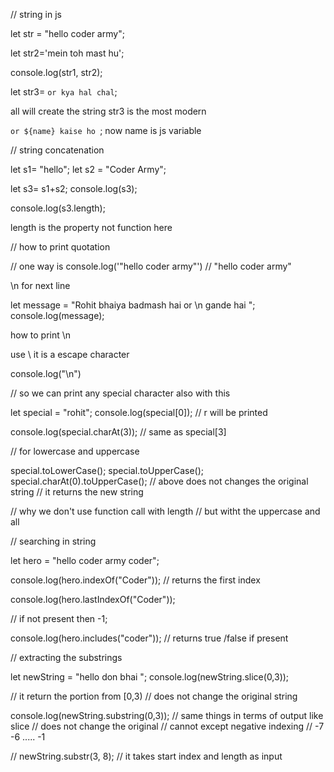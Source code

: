 
// string in js 

let str = "hello coder army";

let str2='mein toh mast hu';

console.log(str1, str2); 

let str3= ` or kya hal chal `; 

all will create the string 
str3 is the most modern 

`or ${name} kaise ho `; 
now name is js variable 


// string concatenation 

let s1= "hello"; 
let s2 = "Coder Army"; 

let s3= s1+s2; 
console.log(s3); 


console.log(s3.length); 

length is the property not function here 

// how to print quotation 

// one way is 
console.log('"hello coder army"')
// "hello coder army"

\n for next line 


let message = "Rohit bhaiya badmash hai or \n gande hai "; 
console.log(message); 


how to print \n 

use \ it is a escape character 

console.log("\\n")

// so we can print any special character also with this 




let special = "rohit"; 
console.log(special[0]);
// r will be printed 

console.log(special.charAt(3));
// same as special[3]


// for lowercase and uppercase 

special.toLowerCase(); 
special.toUpperCase(); 
special.charAt(0).toUpperCase(); 
// above does not changes the original string 
// it returns the new string 



// why we don't use function call with length 
// but witht the uppercase and all 




// searching in string 

let hero = "hello coder army coder"; 

console.log(hero.indexOf("Coder")); 
// returns the first index

console.log(hero.lastIndexOf("Coder")); 

// if not present then -1; 

console.log(hero.includes("coder")); 
// returns true /false if present 



// extracting the substrings 

let newString = "hello don bhai "; 
console.log(newString.slice(0,3)); 

// it return the portion from [0,3)
// does not change the original string 


console.log(newString.substring(0,3)); 
// same things in terms of output like slice 
// does not change the original 
// cannot except negative indexing 
// -7 -6 ..... -1

// newString.substr(3, 8); 
// it takes start index and length as input 






